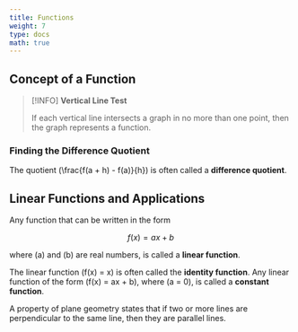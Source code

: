 ```yaml
---
title: Functions
weight: 7
type: docs
math: true
---
```


## Concept of a Function

> [!INFO] **Vertical Line Test**
>
> If each vertical line intersects a graph in no more than one point, then the graph represents a function.

### Finding the Difference Quotient

The quotient \(\frac{f(a + h) - f(a)}{h}\) is often called a **difference quotient**.

## Linear Functions and Applications

Any function that can be written in the form

$$
f(x) = ax + b
$$

where \(a\) and \(b\) are real numbers, is called a **linear function**.

The linear function \(f(x) = x\) is often called the **identity function**. Any linear function of the form \(f(x) = ax + b\), where \(a = 0\), is called a **constant function**.

A property of plane geometry states that if two or more lines are perpendicular to the same line, then they are parallel lines.
